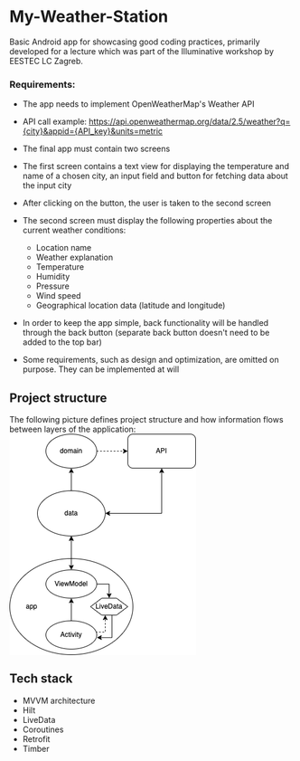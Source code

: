 # My-Weather-Station

Basic Android app for showcasing good coding practices, primarily developed for a lecture which was part of the Illuminative workshop by
EESTEC LC Zagreb.

### Requirements:

- The app needs to implement OpenWeatherMap's Weather API
- API call example: https://api.openweathermap.org/data/2.5/weather?q={city}&appid={API_key}&units=metric
  <br>

- The final app must contain two screens
- The first screen contains a text view for displaying the temperature and name of a chosen city, an input field and button for fetching
  data about the input city
- After clicking on the button, the user is taken to the second screen
- The second screen must display the following properties about the current weather conditions:
    - Location name
    - Weather explanation
    - Temperature
    - Humidity
    - Pressure
    - Wind speed
    - Geographical location data (latitude and longitude)
- In order to keep the app simple, back functionality will be handled through the back button (separate back button doesn't need to be added
  to the top bar)
- Some requirements, such as design and optimization, are omitted on purpose. They can be implemented at will

## Project structure

The following picture defines project structure and how information flows between layers of the application:
<img align="center" src="https://github.com/tomislav-ficko/My-Weather-Station/blob/improvements/project-structure.png" alt="Project Structure Image"/>

## Tech stack

- MVVM architecture
- Hilt
- LiveData
- Coroutines
- Retrofit
- Timber
